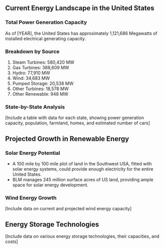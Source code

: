 ## Current Energy Landscape in the United States

### Total Power Generation Capacity
As of [YEAR], the United States has approximately 1,121,686 Megawatts of installed electrical generating capacity.

### Breakdown by Source
1. Steam Turbines: 580,420 MW
2. Gas Turbines: 388,609 MW
3. Hydro: 77,910 MW
4. Wind: 34,683 MW
5. Pumped Storage: 20,538 MW
6. Other Turbines: 18,578 MW
7. Other Renewable: 948 MW

### State-by-State Analysis
[Include a table with data for each state, showing power generation capacity, population, farmland, homes, and estimated number of cars]

## Projected Growth in Renewable Energy

### Solar Energy Potential
- A 100 mile by 100 mile plot of land in the Southwest USA, fitted with solar energy systems, could provide enough electricity for the entire United States.
- BLM manages 245 million surface acres of US land, providing ample space for solar energy development.

### Wind Energy Growth
[Include data on current and projected wind energy capacity]

## Energy Storage Technologies
[Include data on various energy storage technologies, their capacities, and costs]
